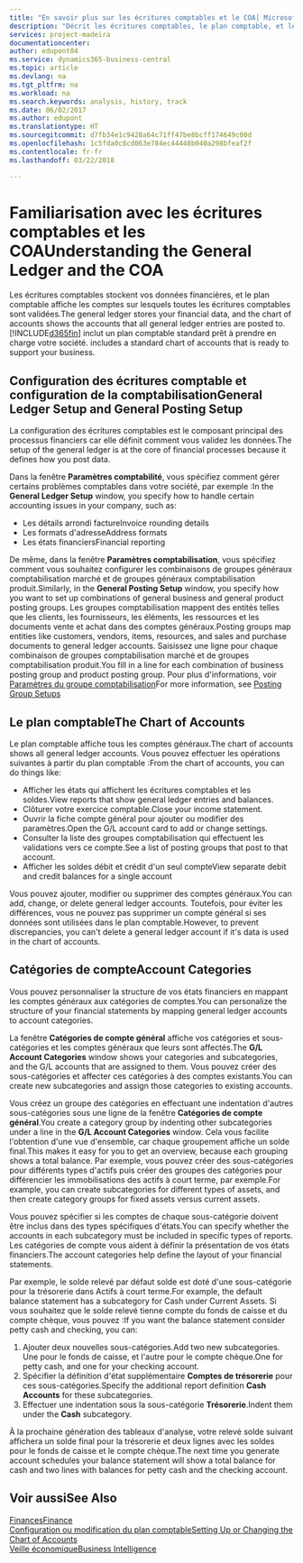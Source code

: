 ```yaml
---
title: "En savoir plus sur les écritures comptables et le COA| Microsoft Docs"
description: "Décrit les écritures comptables, le plan comptable, et les catégories de compte."
services: project-madeira
documentationcenter: 
author: edupont04
ms.service: dynamics365-business-central
ms.topic: article
ms.devlang: na
ms.tgt_pltfrm: na
ms.workload: na
ms.search.keywords: analysis, history, track
ms.date: 06/02/2017
ms.author: edupont
ms.translationtype: HT
ms.sourcegitcommit: d7fb34e1c9428a64c71ff47be8bcff174649c00d
ms.openlocfilehash: 1c5fda0c8cd063e784ec44448b040a298bfeaf2f
ms.contentlocale: fr-fr
ms.lasthandoff: 03/22/2018

---
```

# <a name="understanding-the-general-ledger-and-the-coa"></a><span data-ttu-id="38bdd-103">Familiarisation avec les écritures comptables et les COA</span><span class="sxs-lookup"><span data-stu-id="38bdd-103">Understanding the General Ledger and the COA</span></span>
<span data-ttu-id="38bdd-104">Les écritures comptables stockent vos données financières, et le plan comptable affiche les comptes sur lesquels toutes les écritures comptables sont validées.</span><span class="sxs-lookup"><span data-stu-id="38bdd-104">The general ledger stores your financial data, and the chart of accounts shows the accounts that all general ledger entries are posted to.</span></span> [!INCLUDE[d365fin](includes/d365fin_md.md)]<span data-ttu-id="38bdd-105"> inclut un plan comptable standard prêt à prendre en charge votre société.</span><span class="sxs-lookup"><span data-stu-id="38bdd-105"> includes a standard chart of accounts that is ready to support your business.</span></span>

## <a name="general-ledger-setup-and-general-posting-setup"></a><span data-ttu-id="38bdd-106">Configuration des écritures comptable et configuration de la comptabilisation</span><span class="sxs-lookup"><span data-stu-id="38bdd-106">General Ledger Setup and General Posting Setup</span></span>
<span data-ttu-id="38bdd-107">La configuration des écritures comptables est le composant principal des processus financiers car elle définit comment vous validez les données.</span><span class="sxs-lookup"><span data-stu-id="38bdd-107">The setup of the general ledger is at the core of financial processes because it defines how you post data.</span></span>  

<span data-ttu-id="38bdd-108">Dans la fenêtre **Paramètres comptabilité**, vous spécifiez comment gérer certains problèmes comptables dans votre société, par exemple :</span><span class="sxs-lookup"><span data-stu-id="38bdd-108">In the **General Ledger Setup** window, you specify how to handle certain accounting issues in your company, such as:</span></span>  

* <span data-ttu-id="38bdd-109">Les détails arrondi facture</span><span class="sxs-lookup"><span data-stu-id="38bdd-109">Invoice rounding details</span></span>  
* <span data-ttu-id="38bdd-110">Les formats d'adresse</span><span class="sxs-lookup"><span data-stu-id="38bdd-110">Address formats</span></span>  
* <span data-ttu-id="38bdd-111">Les états financiers</span><span class="sxs-lookup"><span data-stu-id="38bdd-111">Financial reporting</span></span>  

<span data-ttu-id="38bdd-112">De même, dans la fenêtre **Paramètres comptabilisation**, vous spécifiez comment vous souhaitez configurer les combinaisons de groupes généraux comptabilisation marché et de groupes généraux comptabilisation produit.</span><span class="sxs-lookup"><span data-stu-id="38bdd-112">Similarly, in the **General Posting Setup** window, you specify how you want to set up combinations of general business and general product posting groups.</span></span> <span data-ttu-id="38bdd-113">Les groupes comptabilisation mappent des entités telles que les clients, les fournisseurs, les éléments, les ressources et les documents vente et achat dans des comptes généraux.</span><span class="sxs-lookup"><span data-stu-id="38bdd-113">Posting groups map entities like customers, vendors, items, resources, and sales and purchase documents to general ledger accounts.</span></span> <span data-ttu-id="38bdd-114">Saisissez une ligne pour chaque combinaison de groupes comptabilisation marché et de groupes comptabilisation produit.</span><span class="sxs-lookup"><span data-stu-id="38bdd-114">You fill in a line for each combination of business posting group and product posting group.</span></span> <span data-ttu-id="38bdd-115">Pour plus d'informations, voir [Paramètres du groupe comptabilisation](finance-posting-groups.md)</span><span class="sxs-lookup"><span data-stu-id="38bdd-115">For more information, see [Posting Group Setups](finance-posting-groups.md)</span></span>  

## <a name="the-chart-of-accounts"></a><span data-ttu-id="38bdd-116">Le plan comptable</span><span class="sxs-lookup"><span data-stu-id="38bdd-116">The Chart of Accounts</span></span>
<span data-ttu-id="38bdd-117">Le plan comptable affiche tous les comptes généraux.</span><span class="sxs-lookup"><span data-stu-id="38bdd-117">The chart of accounts shows all general ledger accounts.</span></span> <span data-ttu-id="38bdd-118">Vous pouvez effectuer les opérations suivantes à partir du plan comptable :</span><span class="sxs-lookup"><span data-stu-id="38bdd-118">From the chart of accounts, you can do things like:</span></span>  

* <span data-ttu-id="38bdd-119">Afficher les états qui affichent les écritures comptables et les soldes.</span><span class="sxs-lookup"><span data-stu-id="38bdd-119">View reports that show general ledger entries and balances.</span></span>  
* <span data-ttu-id="38bdd-120">Clôturer votre exercice comptable.</span><span class="sxs-lookup"><span data-stu-id="38bdd-120">Close your income statement.</span></span>  
* <span data-ttu-id="38bdd-121">Ouvrir la fiche compte général pour ajouter ou modifier des paramètres.</span><span class="sxs-lookup"><span data-stu-id="38bdd-121">Open the G/L account card to add or change settings.</span></span>  
* <span data-ttu-id="38bdd-122">Consulter la liste des groupes comptabilisation qui effectuent les validations vers ce compte.</span><span class="sxs-lookup"><span data-stu-id="38bdd-122">See a list of posting groups that post to that account.</span></span>
* <span data-ttu-id="38bdd-123">Afficher les soldes débit et crédit d'un seul compte</span><span class="sxs-lookup"><span data-stu-id="38bdd-123">View separate debit and credit balances for a single account</span></span>  

<span data-ttu-id="38bdd-124">Vous pouvez ajouter, modifier ou supprimer des comptes généraux.</span><span class="sxs-lookup"><span data-stu-id="38bdd-124">You can add, change, or delete general ledger accounts.</span></span> <span data-ttu-id="38bdd-125">Toutefois, pour éviter les différences, vous ne pouvez pas supprimer un compte général si ses données sont utilisées dans le plan comptable.</span><span class="sxs-lookup"><span data-stu-id="38bdd-125">However, to prevent discrepancies, you can't delete a general ledger account if it's data is used in the chart of accounts.</span></span>  

## <a name="account-categories"></a><span data-ttu-id="38bdd-126">Catégories de compte</span><span class="sxs-lookup"><span data-stu-id="38bdd-126">Account Categories</span></span>
<span data-ttu-id="38bdd-127">Vous pouvez personnaliser la structure de vos états financiers en mappant les comptes généraux aux catégories de comptes.</span><span class="sxs-lookup"><span data-stu-id="38bdd-127">You can personalize the structure of your financial statements by mapping general ledger accounts to account categories.</span></span>  

<span data-ttu-id="38bdd-128">La fenêtre **Catégories de compte général** affiche vos catégories et sous-catégories et les comptes généraux que leurs sont affectés.</span><span class="sxs-lookup"><span data-stu-id="38bdd-128">The **G/L Account Categories** window shows your categories and subcategories, and the G/L accounts that are assigned to them.</span></span> <span data-ttu-id="38bdd-129">Vous pouvez créer des sous-catégories et affecter ces catégories à des comptes existants.</span><span class="sxs-lookup"><span data-stu-id="38bdd-129">You can create new subcategories and assign those categories to existing accounts.</span></span>  

<span data-ttu-id="38bdd-130">Vous créez un groupe des catégories en effectuant une indentation d'autres sous-catégories sous une ligne de la fenêtre **Catégories de compte général**.</span><span class="sxs-lookup"><span data-stu-id="38bdd-130">You create a category group by indenting other subcategories under a line in the **G/L Account Categories** window.</span></span> <span data-ttu-id="38bdd-131">Cela vous facilite l'obtention d'une vue d'ensemble, car chaque groupement affiche un solde final.</span><span class="sxs-lookup"><span data-stu-id="38bdd-131">This makes it easy for you to get an overview, because each grouping shows a total balance.</span></span> <span data-ttu-id="38bdd-132">Par exemple, vous pouvez créer des sous-catégories pour différents types d'actifs puis créer des groupes des catégories pour différencier les immobilisations des actifs à court terme, par exemple.</span><span class="sxs-lookup"><span data-stu-id="38bdd-132">For example, you can create subcategories for different types of assets, and then create category groups for fixed assets versus current assets.</span></span>  

<span data-ttu-id="38bdd-133">Vous pouvez spécifier si les comptes de chaque sous-catégorie doivent être inclus dans des types spécifiques d'états.</span><span class="sxs-lookup"><span data-stu-id="38bdd-133">You can specify whether the accounts in each subcategory must be included in specific types of reports.</span></span> <span data-ttu-id="38bdd-134">Les catégories de compte vous aident à définir la présentation de vos états financiers.</span><span class="sxs-lookup"><span data-stu-id="38bdd-134">The account categories help define the layout of your financial statements.</span></span>  

<span data-ttu-id="38bdd-135">Par exemple, le solde relevé par défaut solde est doté d'une sous-catégorie pour la trésorerie dans Actifs à court terme.</span><span class="sxs-lookup"><span data-stu-id="38bdd-135">For example, the default balance statement has a subcategory for Cash under Current Assets.</span></span> <span data-ttu-id="38bdd-136">Si vous souhaitez que le solde relevé tienne compte du fonds de caisse et du compte chèque, vous pouvez :</span><span class="sxs-lookup"><span data-stu-id="38bdd-136">If you want the balance statement consider petty cash and checking, you can:</span></span>  

1. <span data-ttu-id="38bdd-137">Ajouter deux nouvelles sous-catégories.</span><span class="sxs-lookup"><span data-stu-id="38bdd-137">Add two new subcategories.</span></span> <span data-ttu-id="38bdd-138">Une pour le fonds de caisse, et l'autre pour le compte chèque.</span><span class="sxs-lookup"><span data-stu-id="38bdd-138">One for petty cash, and one for your checking account.</span></span>  
2. <span data-ttu-id="38bdd-139">Spécifier la définition d'état supplémentaire **Comptes de trésorerie** pour ces sous-catégories.</span><span class="sxs-lookup"><span data-stu-id="38bdd-139">Specify the additional report definition **Cash Accounts** for these subcategories.</span></span>  
3. <span data-ttu-id="38bdd-140">Effectuer une indentation sous la sous-catégorie **Trésorerie**.</span><span class="sxs-lookup"><span data-stu-id="38bdd-140">Indent them under the **Cash** subcategory.</span></span>  

<span data-ttu-id="38bdd-141">À la prochaine génération des tableaux d'analyse, votre relevé solde suivant affichera un solde final pour la trésorerie et deux lignes avec les soldes pour le fonds de caisse et le compte chèque.</span><span class="sxs-lookup"><span data-stu-id="38bdd-141">The next time you generate account schedules your balance statement will show a total balance for cash and two lines with balances for petty cash and the checking account.</span></span>  

## <a name="see-also"></a><span data-ttu-id="38bdd-142">Voir aussi</span><span class="sxs-lookup"><span data-stu-id="38bdd-142">See Also</span></span>
[<span data-ttu-id="38bdd-143">Finances</span><span class="sxs-lookup"><span data-stu-id="38bdd-143">Finance</span></span>](finance.md)  
[<span data-ttu-id="38bdd-144">Configuration ou modification du plan comptable</span><span class="sxs-lookup"><span data-stu-id="38bdd-144">Setting Up or Changing the Chart of Accounts</span></span>](finance-setup-chart-accounts.md)  
[<span data-ttu-id="38bdd-145">Veille économique</span><span class="sxs-lookup"><span data-stu-id="38bdd-145">Business Intelligence</span></span>](bi.md)  

